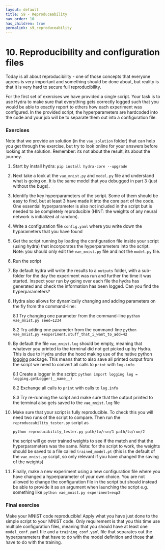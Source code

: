 ```yaml
---
layout: default
title: S9 - Reproduceability
nav_order: 10
has_children: true
permalink: s9_reproduceability
---
```


# 10. Reproducibility and configuration files

Today is all about reproducibility - one of those concepts that everyone agrees is very important and something
should be done about, but reality is that it is very hard to secure full reproducibility.

For the first set of exercises we have provided a single script. Your task is to use Hydra to make sure that everything
gets correctly logged such that you would be able to exactly report to others how each experiment was configured. In the
provided script, the hyperparameters are hardcoded into the code and your job will be to separate them out into a 
configuration file.

### Exercises

Note that we provide an solution (in the `vae_solution` folder) that can help you get through the exercise, 
but try to look online for your answers before looking at the solution. Remember: its not about the result, its about the journey.

1. Start by install hydra: `pip install hydra-core --upgrade`

2. Next take a look at the `vae_mnist.py` and `model.py` file and understand what is going on. It is the same model 
   that you debugged in part 3 (just without the bugs).
   
3. Identify the key hyperparameters of the script. Some of them should be easy to find, but at least 3 have
   made it into the core part of the code. One essential hyperparameter is also not included in the script
   but is needed to be completely reproducible (HINT: the weights of any neural network is initialized at
   random).
   
4. Write a configuration file `config.yaml` where you write down the hyparameters that you have found

5. Get the script running by loading the configuration file inside your script (using hydra) that incorporates
   the hyperparameters into the script. Note: you should only edit the `vae_mnist.py` file and not the `model.py` file.
   
6. Run the script

7. By default hydra will write the results to a `outputs` folder, with a sub-folder for the day the experiment
   was run and further the time it was started. Inspect your run by going over each file the hydra has generated
   and check the information has been logged. Can you find the hyperparameters?
   
8. Hydra also allows for dynamically changing and adding parameters on the fly from the command-line:

   8.1 Try changing one parameter from the command-line
       ```
       python vae_mnist.py seed=1234
       ```

   8.2 Try adding one parameter from the command-line
       ```
       python vae_mnist.py +experiment.stuff_that_i_want_to_add=42
       ```

9. By default the file `vae_mnist.log` should be empty, meaning that whatever you printed to the terminal
   did not get picked up by Hydra. This is due to Hydra under the hood making use of the native python 
   [logging](https://docs.python.org/3/library/logging.html) package. This means that to also save all 
   printed output from the script we need to convert all calls to `print` with `log.info`

   8.1 Create a logger in the script:
       ```python
       import logging
       log = logging.getLogger(__name__)
       ```

   8.2 Exchange all calls to `print` with calls to `log.info`

   8.3 Try re-running the script and make sure that the output printed to the terminal also gets saved to the
       `vae_mnist.log` file

10. Make sure that your script is fully reproducible. To check this you will need two runs of the script to
    compare. Then run the `reproduceability_tester.py` script as
    ```
    python reproducibility_tester.py path/to/run/1 path/to/run/2
    ```
    the script will go over trained weights to see if the match and that the hyperparameters was the same. Note:
    for the script to work, the weights should be saved to a file called `trained_model.pt` (this is the default
    of the `vae_mnist.py` script, so only relevant if you have changed the saving of the weights)

11. Finally, make a new experiment using a new configuration file where you have changed a hyperparameter of
    your own choice. You are not allowed to change the configuration file in the script but should instead
    be able to provide it as an argument when launching the script e.g. something like
    ```python vae_mnist.py experiment=exp2```
  
### Final exercise

Make your MNIST code reproducible! Apply what you have just done to the simple script to your MNIST code.
Only requirement is that you this time use multiple configuration files, meaning that you should have at least
one `model_conf.yaml` file and a `training_conf.yaml` file that separates out the hyperparameters that have to
do with the model definition and those that have to do with the training.
